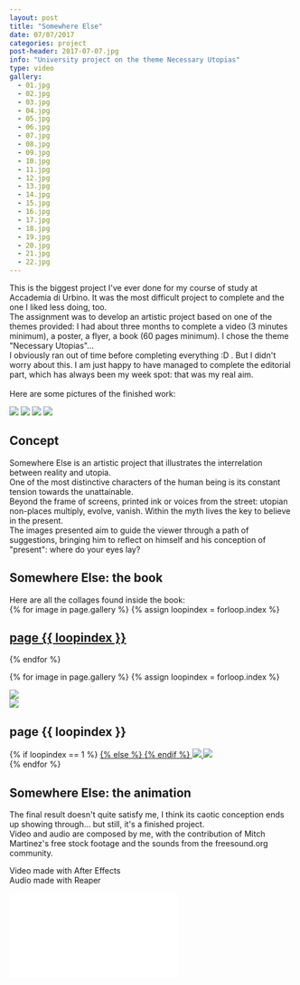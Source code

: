 ```yaml
---
layout: post
title: "Somewhere Else"
date: 07/07/2017
categories: project
post-header: 2017-07-07.jpg
info: "University project on the theme Necessary Utopias"
type: video
gallery:
  - 01.jpg
  - 02.jpg
  - 03.jpg
  - 04.jpg
  - 05.jpg
  - 06.jpg
  - 07.jpg
  - 08.jpg
  - 09.jpg
  - 10.jpg
  - 11.jpg
  - 12.jpg
  - 13.jpg
  - 14.jpg
  - 15.jpg
  - 16.jpg
  - 17.jpg
  - 18.jpg
  - 19.jpg
  - 20.jpg
  - 21.jpg
  - 22.jpg
---
```


This is the biggest project I've ever done for my course of study at Accademia di Urbino. It was the most difficult project to complete and the one I liked less doing, too. <br/>
The assignment was to develop an artistic project based on one of the themes provided: I had about three months to complete a video (3 minutes minimum), a poster, a flyer, a book (60 pages minimum). I chose the theme "Necessary Utopias"... <br/>
I obviously ran out of time before completing everything :D . But I didn't worry about this. I am just happy to have managed to complete the editorial part, which has always been my week spot: that was my real aim. <br/> <br/>
Here are some pictures of the finished work:

<img class="post-img-side" src="{{ site.baseurl }}/img/posts/2017-07-07-02.jpg" />
<img class="post-img-side" src="{{ site.baseurl }}/img/posts/2017-07-07-01.jpg" />
<img class="post-img-side" src="{{ site.baseurl }}/img/posts/2017-07-07-03.jpg" />
<img class="post-img" src="{{ site.baseurl }}/img/posts/2017-07-07-04.jpg" />

<h2>Concept</h2>
Somewhere Else is an artistic project that illustrates the interrelation between reality and utopia. <br/>
One of the most distinctive characters of the human being is its constant tension towards the unattainable. <br/>
Beyond the frame of screens, printed ink or voices from the street: utopian non-places multiply, evolve, vanish.
Within the myth lives the key to believe in the present. <br/>
The images presented aim to guide the viewer through a path of suggestions, bringing him to reflect on himself and his conception of "present": where do your eyes lay?

<h2>Somewhere Else: the book</h2>
Here are all the collages found inside the book:

<div class="thumb-grid">
  {% for image in page.gallery %}
  {% assign loopindex = forloop.index %}
        <a href="#id{{ loopindex }}" class= "thumb-link">
          <div class="thumb" style="background-image: url('{{ site.baseurl }}/img/posts/2017-07-07/{{ image }}');">
            <div class="caption">
              <h2> page {{ loopindex }}</h2>
            </div>
          </div>
        </a>
  {% endfor %}
</div>

{% for image in page.gallery %}
{% assign loopindex = forloop.index %}
  <div id="id{{ loopindex }}" class="popup" >
    <a href="#" >
      <img src="{{ site.baseurl }}/img/closebtn.png" class="closebtn" />
    </a>
    <div class="gallery" >
      <img src="{{ site.baseurl }}/img/posts/2017-07-07/{{ image }}" class="image" />
    </div>
    <div class="image-info-post">
      <h2> page {{ loopindex }} </h2>
        {% if loopindex == 1 %}
          <a href="#" >
        {% else %}
          <a href="#id{{ loopindex | minus: 1 }}" >
        {% endif %}
        <img src="{{ site.baseurl }}/img/backbtn.png" class="backbtn" >
      </a>
      <a href="#id{{ loopindex | plus: 1 }}" >
        <img src="{{ site.baseurl }}/img/nextbtn.png" class="nextbtn" />
      </a>
    </div>
  </div>
{% endfor %}

<div class="video">
  <h2>Somewhere Else: the animation</h2>
  <p> The final result doesn't quite satisfy me, I think its caotic conception ends up showing through... but still, it's a finished project. <br/>
Video and audio are composed by me, with the contribution of Mitch Martinez's free stock footage and the sounds from the freesound.org community.


Video made with After Effects <br/>
Audio made with Reaper</p>
  <iframe src="//www.youtube.com/embed/PCPyiK2gtaY" frameborder="0" allowfullscreen></iframe>
</div>
